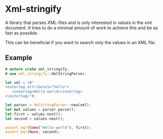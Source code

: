 # Xml-stringify

A library that parses XML-files and is only interested in values in the 
xml document. It tries to do a minimal amount of work to achieve this and be
as fast as possible.

This can be beneficial if you want to search only the values in an XML file.

## Example

 ```rust
# extern crate xml_stringify;
# use xml_stringify::XmlStringParser;

let xml = r#"
<outertag attribute1="hello">
    <innertag>Hello world</innertag>
<\outertag>"#;

let parser = XmlStringParser::new(xml);
let mut values = parser.parse();
let first = values.next();
let second = values.next();

assert_eq!(Some("Hello world"), first);
assert_eq!(None, second);
```